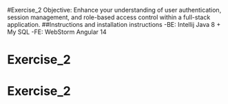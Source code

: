 #Exercise_2
Objective: Enhance your understanding of user authentication, session management, and role-based access control within a full-stack application.
##Instructions and installation instructions
-BE: Intellij Java 8 + My SQL
-FE: WebStorm Angular 14
# Exercise_2
# Exercise_2
